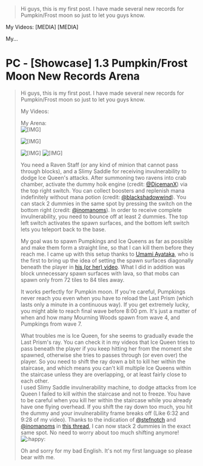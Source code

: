 > Hi guys, this is my first post. I have made several new records for Pumpkin/Frost moon so just to let you guys know.

My Videos:
[MEDIA] [MEDIA]

My...

# PC - [Showcase] 1.3 Pumpkin/Frost Moon New Records Arena
> Hi guys, this is my first post. I have made several new records for Pumpkin/Frost moon so just to let you guys know.
> 
> My Videos:
> 
> My Arena:  
> ![[​IMG]](http://i.imgur.com/ODpCRRM.png)
> 
> ![[​IMG]](http://i.imgur.com/a80QCzM.png)
> 
> ![[​IMG]](http://i.imgur.com/2saUyF2.png) ![[​IMG]](http://i.imgur.com/JjLHcEw.png)
> 
> You need a Raven Staff (or any kind of minion that cannot pass through blocks), and a Slimy Saddle for receiving invulnerability to dodge Ice Queen's attacks. After summoning two ravens into crab chamber, activate the dummy hoik engine (credit: [@DicemanX](https://forums.terraria.org/index.php?members/1706/)) via the top right switch. You can collect boosters and replenish mana indefinitely without mana potion (credit: [@blackshadowwind](https://forums.terraria.org/index.php?members/36525/)). You can stack 2 dummies in the same spot by pressing the switch on the bottom right (credit: [@inomanoms](https://forums.terraria.org/index.php?members/19464/)). In order to receive complete invulnerability, you need to bounce off at least 2 dummies. The top left switch activates the spawn surfaces, and the bottom left switch lets you teleport back to the base.
> 
> My goal was to spawn Pumpkings and Ice Queens as far as possible and make them form a straight line, so that I can kill them before they reach me. I came up with this setup thanks to [Umami Ayataka](https://www.youtube.com/channel/UCpTr94fA0e1HJEopg0XrOxQ), who is the first to bring up the idea of setting the spawn surfaces diagonally beneath the player in [his (or her) video](https://www.youtube.com/watch?v=WGtvvLryCy0). What I did in addition was block unnecessary spawn surfaces with lava, so that mobs can spawn only from 72 tiles to 84 tiles away.
> 
> It works perfectly for Pumpkin moon. If you're careful, Pumpkings never reach you even when you have to reload the Last Prism (which lasts only a minute in a continuous way). If you get extremely lucky, you might able to reach final wave before 8:00 pm. It's just a matter of when and how many Mourning Woods spawn from wave 4, and Pumpkings from wave 7.
> 
> What troubles me is Ice Queen, for she seems to gradually evade the Last Prism's ray. You can check it in my videos that Ice Queen tries to pass beneath the player if you keep hitting her from the moment she spawned, otherwise she tries to passes through (or even over) the player. So you need to shift the ray down a bit to kill her within the staircase, and which means you can't kill multiple Ice Queens within the staircase unless they are overlapping, or at least fairly close to each other.  
> I used Slimy Saddle invulnerability machine, to dodge attacks from Ice Queen I failed to kill within the staircase and not to freeze. You have to be careful when you kill her within the staircase while you already have one flying overhead. If you shift the ray down too much, you hit the dummy and your invulnerability frame breaks off (Like 6:32 and 9:28 of my video). Thanks to the indication of [@stefnotch](https://forums.terraria.org/index.php?members/32714/) and [@inomanoms](https://forums.terraria.org/index.php?members/19464/) in [this thread](http://forums.terraria.org/index.php?threads/thoughts-on-dummy-engineering-updated-1-2-16.39796/), I can now stack 2 dummies in the exact same spot. No need to worry about too much shifting anymore!![:happy:](https://forums.terraria.org/assets/emoticons/guide/happy.png "Happy    :happy:")
> 
> Oh and sorry for my bad English. It's not my first language so please bear with me.